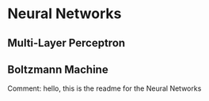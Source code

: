 # Neural Networks

## Multi-Layer Perceptron

## Boltzmann Machine





Comment: hello, this is the readme for the Neural Networks
